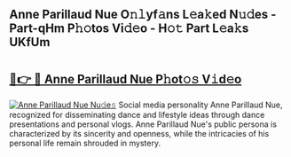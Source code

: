 ## Anne Parillaud Nue O𝚗𝚕yf𝚊ns L𝚎a𝚔ed N𝚞𝚍es - Part-qHm P𝚑𝚘tos Vi𝚍𝚎o - H𝚘𝚝 Part L𝚎a𝚔s UKfUm

# <h2><a href="http://kfac013.oniu.top/?m=Anne+Parillaud+Nue">🔗👉 🔴 Anne Parillaud Nue P𝚑ot𝚘𝚜 V𝚒d𝚎o</a></h2>

[![Anne Parillaud Nue Nu𝚍e𝚜](https://i.imgur.com/0qMVB7G.gif)](http://kfac013.oniu.top/?m=Anne+Parillaud+Nue)
Social media personality Anne Parillaud Nue, recognized for disseminating dance and lifestyle ideas through dance presentations and personal vlogs. Anne Parillaud Nue's public persona is characterized by its sincerity and openness, while the intricacies of his personal life remain shrouded in mystery.  
